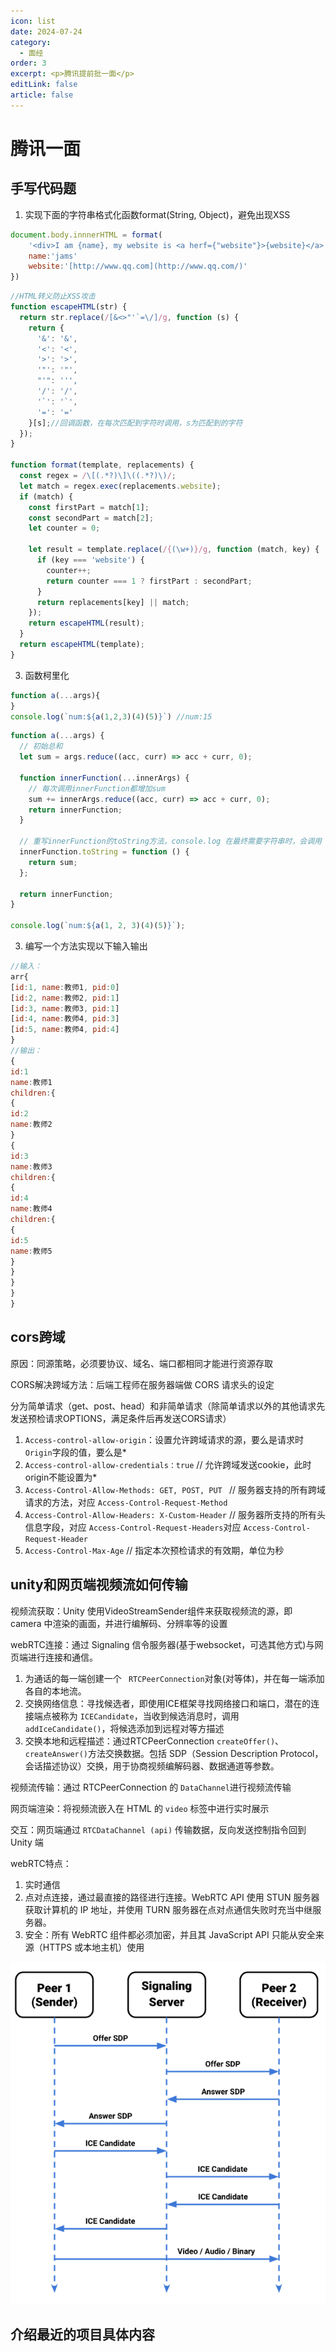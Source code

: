 ```yaml
---
icon: list
date: 2024-07-24
category:
  - 面经
order: 3
excerpt: <p>腾讯提前批一面</p>
editLink: false
article: false
---
```

# 腾讯一面

## 手写代码题

1. 实现下面的字符串格式化函数format(String, Object)，避免出现XSS

```js
document.body.innnerHTML = format(
    '<div>I am {name}, my website is <a herf={"website"}>{website}</a>!</div>',{
    name:'jams'
    website:'[http://www.qq.com](http://www.qq.com/)'
})
```

```js
//HTML转义防止XSS攻击
function escapeHTML(str) {
  return str.replace(/[&<>"'`=\/]/g, function (s) {
    return {
      '&': '&',
      '<': '<',
      '>': '>',
      '"': '"',
      "'": ''',
      '/': '/',
      '`': '`',
      '=': '='
    }[s];//回调函数，在每次匹配到字符时调用，s为匹配到的字符
  });
}

function format(template, replacements) {
  const regex = /\[(.*?)\]\((.*?)\)/;
  let match = regex.exec(replacements.website);
  if (match) {
    const firstPart = match[1];
    const secondPart = match[2];
    let counter = 0;

    let result = template.replace(/{(\w+)}/g, function (match, key) {
      if (key === 'website') {
        counter++;
        return counter === 1 ? firstPart : secondPart;
      }
      return replacements[key] || match;
    });
    return escapeHTML(result);
  }
  return escapeHTML(template);
}
```

3. 函数柯里化

```js
function a(...args){
}
console.log(`num:${a(1,2,3)(4)(5)}`) //num:15
```

```js
function a(...args) {
  // 初始总和
  let sum = args.reduce((acc, curr) => acc + curr, 0);

  function innerFunction(...innerArgs) {
    // 每次调用innerFunction都增加sum
    sum += innerArgs.reduce((acc, curr) => acc + curr, 0);
    return innerFunction;
  }

  // 重写innerFunction的toString方法，console.log 在最终需要字符串时，会调用 innerFunction.toString，从而返回当前的总和
  innerFunction.toString = function () {
    return sum;
  };

  return innerFunction;
}

console.log(`num:${a(1, 2, 3)(4)(5)}`);
```

3. 编写一个方法实现以下输入输出

```js
//输入：
arr{
[id:1, name:教师1, pid:0]
[id:2, name:教师2, pid:1]
[id:3, name:教师3, pid:1]
[id:4, name:教师4, pid:3]
[id:5, name:教师4, pid:4]
}
//输出：
{
id:1
name:教师1
children:{
{
id:2
name:教师2
}
{
id:3
name:教师3
children:{
{
id:4
name:教师4
children:{
{
id:5
name:教师5
}
}
}
}
}
```

## cors跨域

原因：同源策略，必须要协议、域名、端口都相同才能进行资源存取

CORS解决跨域方法：后端工程师在服务器端做 CORS 请求头的设定

分为简单请求（get、post、head）和非简单请求（除简单请求以外的其他请求先发送预检请求OPTIONS，满足条件后再发送CORS请求）

1. `Access-control-allow-origin`：设置允许跨域请求的源，要么是请求时 `Origin`字段的值，要么是*
2. `Access-control-allow-credentials：true` // 允许跨域发送cookie，此时origin不能设置为*
3. `Access-Control-Allow-Methods: GET, POST, PUT ` // 服务器支持的所有跨域请求的方法，对应 `Access-Control-Request-Method`
4. `Access-Control-Allow-Headers: X-Custom-Header` // 服务器所支持的所有头信息字段，对应 `Access-Control-Request-Headers`对应 `Access-Control-Request-Header`
5. `Access-Control-Max-Age` // 指定本次预检请求的有效期，单位为秒

## unity和网页端视频流如何传输

视频流获取：Unity 使用VideoStreamSender组件来获取视频流的源，即 camera 中渲染的画面，并进行编解码、分辨率等的设置

webRTC连接：通过 Signaling 信令服务器(基于websocket，可选其他方式)与网页端进行连接和通信。

1. 为通话的每一端创建一个 ` RTCPeerConnection`对象(对等体)，并在每一端添加各自的本地流。
2. 交换网络信息：寻找候选者，即使用ICE框架寻找网络接口和端口，潜在的连接端点被称为 `ICECandidate`，当收到候选消息时，调用 `addIceCandidate()`，将候选添加到远程对等方描述
3. 交换本地和远程描述：通过RTCPeerConnection `createOffer()`、`createAnswer()`方法交换数据。包括 SDP（Session Description Protocol，会话描述协议）交换，用于协商视频编解码器、数据通道等参数。

视频流传输：通过 RTCPeerConnection 的 `DataChannel`进行视频流传输

网页端渲染：将视频流嵌入在 HTML 的 `video` 标签中进行实时展示

交互：网页端通过 `RTCDataChannel (api)` 传输数据，反向发送控制指令回到 Unity 端

webRTC特点：

1. 实时通信
2. 点对点连接，通过最直接的路径进行连接。WebRTC API 使用 STUN 服务器获取计算机的 IP 地址，并使用 TURN 服务器在点对点通信失败时充当中继服务器。
3. 安全：所有 WebRTC 组件都必须加密，并且其 JavaScript API 只能从安全来源（HTTPS 或本地主机）使用

![1722851291285](image/tenxunpre1/1722851291285.png)

## 介绍最近的项目具体内容
